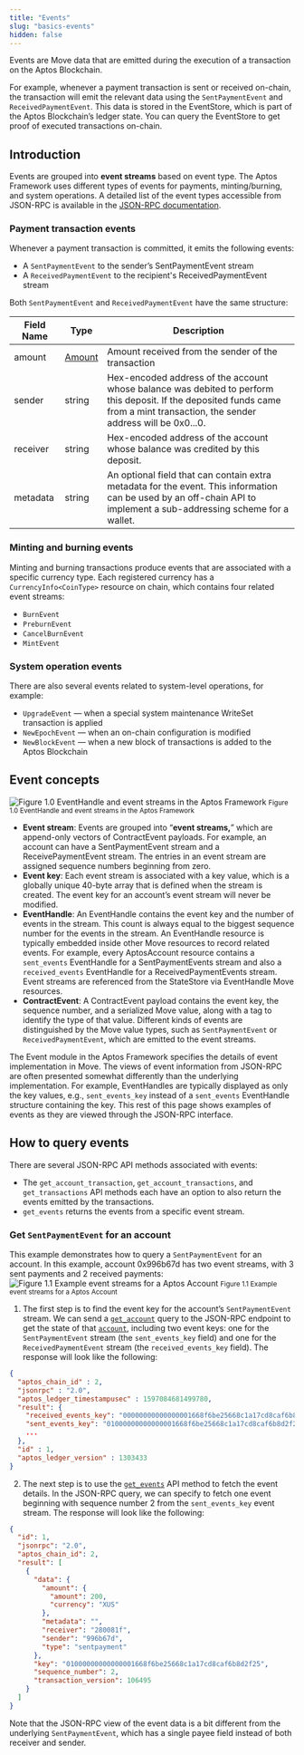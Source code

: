 ```yaml
---
title: "Events"
slug: "basics-events"
hidden: false
---
```

Events are Move data that are emitted during the execution of a transaction on the Aptos Blockchain.

For example, whenever a payment transaction is sent or received on-chain, the transaction will emit the relevant data using the `SentPaymentEvent` and `ReceivedPaymentEvent`. This data is stored in the EventStore, which is part of the Aptos Blockchain’s ledger state. You can query the EventStore to get proof of executed transactions on-chain.

## Introduction

Events are grouped into **event streams** based on event type. The Aptos Framework uses different types of events for payments, minting/burning, and system operations. A detailed list of the event types accessible from JSON-RPC is available in the [JSON-RPC documentation](https://github.com/aptos/aptos/blob/main/json-rpc/docs/type_event.md).

### Payment transaction events

Whenever a payment transaction is committed, it emits the following events:

* A `SentPaymentEvent` to the sender’s SentPaymentEvent stream
* A `ReceivedPaymentEvent` to the recipient's ReceivedPaymentEvent stream

Both `SentPaymentEvent` and `ReceivedPaymentEvent` have the same structure:

| Field Name | Type                                                         | Description                                                  |
| ---------- | ------------------------------------------------------------ | ------------------------------------------------------------ |
| amount     | [Amount](https://github.com/aptos/aptos/blob/main/json-rpc/docs/type_amount.md) | Amount received from the sender of the transaction           |
| sender     | string                                                       | Hex-encoded address of the account whose balance was debited to perform this deposit. If the deposited funds came from a mint transaction, the sender address will be 0x0...0. |
| receiver   | string                                                       | Hex-encoded address of the account whose balance was credited by this deposit.<br /> |
| metadata   | string                                                       | An optional field that can contain extra metadata for the event. This information can be used by an off-chain API to implement a sub-addressing scheme for a wallet. |

### Minting and burning events

Minting and burning transactions produce events that are associated with a specific currency type. Each registered currency has a `CurrencyInfo<CoinType>` resource on chain, which contains four related event streams:

* `BurnEvent`
* `PreburnEvent`
* `CancelBurnEvent`
* `MintEvent`

### System operation events

There are also several events related to system-level operations, for example:

* `UpgradeEvent` — when a special system maintenance WriteSet transaction is applied
* `NewEpochEvent` — when an on-chain configuration is modified
* `NewBlockEvent` — when a new block of transactions is added to the Aptos Blockchain

## Event concepts
![Figure 1.0 EventHandle and event streams in the Aptos Framework](/img/docs/events-fig1.svg)
<small className="figure">Figure 1.0 EventHandle and event streams in the Aptos Framework</small>

* **Event stream**: Events are grouped into “**event streams,**” which are append-only vectors of ContractEvent payloads. For example, an account can have a SentPaymentEvent stream and a ReceivePaymentEvent stream. The entries in an event stream are assigned sequence numbers beginning from zero.
* **Event key**: Each event stream is associated with a key value, which is a globally unique 40-byte array that is defined when the stream is created. The event key for an account’s event stream will never be modified.
* **EventHandle**: An EventHandle contains the event key and the number of events in the stream. This count is always equal to the biggest sequence number for the events in the stream. An EventHandle resource is typically embedded inside other Move resources to record related events. For example, every AptosAccount resource contains a `sent_events` EventHandle for a SentPaymentEvents stream and also a `received_events` EventHandle for a ReceivedPaymentEvents stream. Event streams are referenced from the StateStore via EventHandle Move resources.
* **ContractEvent**: A ContractEvent payload contains the event key, the sequence number, and a serialized Move value, along with a tag to identify the type of that value. Different kinds of events are distinguished by the Move value types, such as `SentPaymentEvent` or `ReceivedPaymentEvent`, which are emitted to the event streams.

The Event module in the Aptos Framework specifies the details of event implementation in Move. The views of event information from JSON-RPC are often presented somewhat differently than the underlying implementation. For example, EventHandles are typically displayed as only the key values, e.g., `sent_events_key` instead of a `sent_events` EventHandle structure containing the key. This rest of this page shows examples of events as they are viewed through the JSON-RPC interface.


## How to query events
There are several JSON-RPC API methods associated with events:
* The `get_account_transaction`, `get_account_transactions`, and `get_transactions` API methods each have an option to also return the events emitted by the transactions.
* `get_events` returns the events from a specific event stream.


### Get `SentPaymentEvent` for an account

This example demonstrates how to query a `SentPaymentEvent` for an account. In this example, account 0x996b67d has two event streams, with 3 sent payments and 2 received payments:
![Figure 1.1 Example event streams for a Aptos Account](/img/docs/events-fig2.svg)
<small className="figure">Figure 1.1 Example event streams for a Aptos Account</small>

1. The first step is to find the event key for the account’s `SentPaymentEvent` stream. We can send a [`get_account`](https://github.com/aptos/aptos/blob/main/json-rpc/docs/method_get_account.md)
query to the JSON-RPC endpoint to get the state of that [`account`](https://github.com/aptos/aptos/blob/main/json-rpc/docs/type_account.md), including two event keys: one for the `SentPaymentEvent` stream (the `sent_events_key` field) and one for the `ReceivedPaymentEvent` stream (the `received_events_key` field). The response will look like the following:
```json
{
  "aptos_chain_id" : 2,
  "jsonrpc" : "2.0",
  "aptos_ledger_timestampusec" : 1597084681499780,
  "result": {
    "received_events_key": "00000000000000001668f6be25668c1a17cd8caf6b8d2f25",
    "sent_events_key": "01000000000000001668f6be25668c1a17cd8caf6b8d2f25",
    ...
  },
  "id" : 1,
  "aptos_ledger_version" : 1303433
}
```
2. The next step is to use the [`get_events`](https://github.com/aptos/aptos/blob/main/json-rpc/docs/method_get_events.md) API method to fetch the event details. In the JSON-RPC query, we can specify to fetch one event beginning with sequence number 2 from the `sent_events_key` event stream. The response will look like the following:
```json
{
  "id": 1,
  "jsonrpc": "2.0",
  "aptos_chain_id": 2,
  "result": [
    {
      "data": {
        "amount": {
          "amount": 200,
          "currency": "XUS"
        },
        "metadata": "",
        "receiver": "280081f",
        "sender": "996b67d",
        "type": "sentpayment"
      },
      "key": "01000000000000001668f6be25668c1a17cd8caf6b8d2f25",
      "sequence_number": 2,
      "transaction_version": 106495
    }
  ]
}
```

Note that the JSON-RPC view of the event data is a bit different from the underlying `SentPaymentEvent`, which has a single payee field instead of both receiver and sender.
